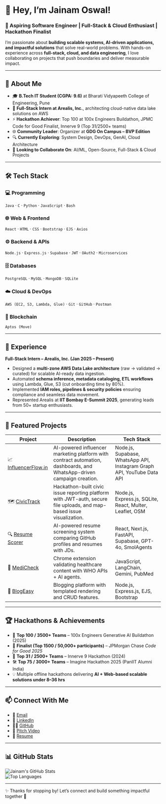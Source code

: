 # 👋 Hey, I’m Jainam Oswal!  

### 🚀 Aspiring Software Engineer | Full-Stack & Cloud Enthusiast | Hackathon Finalist  

I’m passionate about **building scalable systems, AI-driven applications, and impactful solutions** that solve real-world problems. With hands-on experience across **full-stack, cloud, and data engineering**, I love collaborating on projects that push boundaries and deliver measurable impact.  

---

## 🌟 About Me  

- 🎓 **B.Tech IT Student (CGPA: 9.6)** at Bharati Vidyapeeth College of Engineering, Pune  
- 💼 **Full-Stack Intern at Arealis, Inc.**, architecting cloud-native data lake solutions on AWS  
- ⚡ **Hackathon Achiever**: Top 100 at 100x Engineers Buildathon, JPMC Code for Good Finalist, Innerve 9 (Top 31/2500+ teams)  
- 🌐 **Community Leader**: Organizer at **GDG On Campus – BVP Edition**  
- 🔍 **Currently Exploring**: System Design, DevOps, GenAI, Cloud Architecture  
- 💬 **Looking to Collaborate On**: AI/ML, Open-Source, Full-Stack & Cloud Projects  

---

## 🛠️ Tech Stack  

### 💻 Programming  
`Java` · `C` · `Python` · `JavaScript` · `Bash`  

### 🌐 Web & Frontend  
`React` · `HTML` · `CSS` · `Bootstrap` · `EJS` · `Axios`  

### ⚙️ Backend & APIs  
`Node.js` · `Express.js` · `Supabase` · `JWT` · `OAuth2` · `Microservices`  

### 🗄️ Databases  
`PostgreSQL` · `MySQL` · `MongoDB` · `SQLite`  

### ☁️ Cloud & DevOps  
`AWS (EC2, S3, Lambda, Glue)` · `Git` · `GitHub` · `Postman`  

### 🔗 Blockchain  
`Aptos (Move)`  

---

## 💼 Experience  

**Full-Stack Intern – Arealis, Inc. (Jan 2025 – Present)**  
- Designed a **multi-zone AWS Data Lake architecture** (raw → validated → curated) for scalable AI-ready data ingestion.  
- Automated **schema inference, metadata cataloging, ETL workflows** using Lambda, Glue, S3 (cut onboarding time by 80%).  
- Implemented **IAM roles, pipelines & security policies** ensuring compliance and seamless data movement.  
- Represented Arealis at **IIT Bombay E-Summit 2025**, generating leads from 50+ startup enthusiasts.  

---

## 🚀 Featured Projects  

| Project | Description | Tech Stack |
|---------|-------------|------------|
| 📈 [InfluencerFlow.in](https://github.com/JainamOswal18/TheBetterHack2025) | AI-powered influencer marketing platform with contract automation, dashboards, and WhatsApp-driven campaign creation. | Node.js, Supabase, WhatsApp API, Instagram Graph API, YouTube Data API |
| 🗺️ [CivicTrack](https://github.com/JainamOswal18/civic-chain) | Hackathon-built civic issue reporting platform with JWT-auth, secure file uploads, and map-based issue visualization. | Node.js, Express.js, SQLite, React, Multer, Leaflet, OSM |
| 🔍 [Resume Scorer](https://resume-scorer.jainamoswal.tech) | AI-powered resume screening system comparing GitHub profiles and resumes with JDs. | React, Next.js, FastAPI, Supabase, GPT-4o, SmolAgents |
| 🧠 [MediCheck](https://github.com/JainamOswal18/MediCheck) | Chrome extension validating healthcare content with WHO APIs + AI agents. | JavaScript, LangChain, Gemini, PubMed |
| 📝 [BlogEasy](http://blogeasy.jainamoswal.tech) | Blogging platform with templated rendering and CRUD features. | Node.js, Express.js, EJS, Bootstrap |  

---

## 🏆 Hackathons & Achievements  

- 🥇 **Top 100 / 3500+ Teams** – 100x Engineers Generative AI Buildathon (2025)  
- 🏅 **Finalist (Top 1500 / 50,000+ participants)** – JPMorgan Chase *Code for Good 2025*  
- 🎯 **Top 31 / 2500+ Teams** – Innerve 9 Hackathon (2024)  
- 🛠️ **Top 75 / 3000+ Teams** – Imagine Hackathon 2025 (PanIIT Alumni India)  
- 💡 Multiple offline hackathons delivering **AI + Web-based scalable solutions under 8–36 hrs**  

---

## 📫 Connect With Me  

- 📧 [Email](mailto:jainamoswal1811@gmail.com)  
- 💼 [LinkedIn](https://linkedin.com/in/jainam-oswal)  
- 🧑‍💻 [GitHub](https://github.com/JainamOswal18)  
- 🎥 [Pitch Video](https://youtu.be/dDZWjhDMNAE?si=WW_rLOMIgqvIRrY8)  
- 📂 [Resume](https://drive.google.com/file/d/1KboqORV9K8LDZLeC6mYtcu4V01dG3Bvx/view?usp=sharing)  

---

## 📊 GitHub Stats  

![Jainam's GitHub Stats](https://github-readme-stats.vercel.app/api?username=JainamOswal18&show_icons=true&theme=radical)  
![Top Languages](https://github-readme-stats.vercel.app/api/top-langs/?username=JainamOswal18&layout=compact&theme=radical)  

---

✨ Thanks for stopping by! Let’s connect and build something impactful together 🚀  
